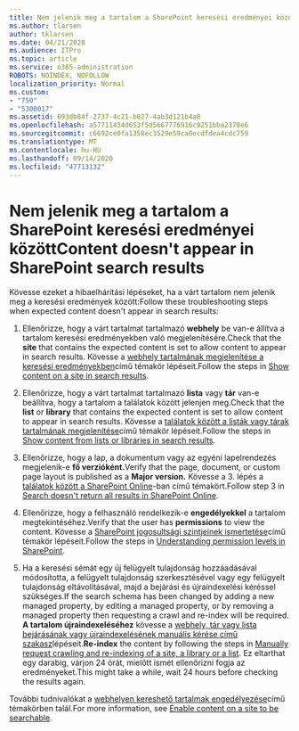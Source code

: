 ```yaml
---
title: Nem jelenik meg a tartalom a SharePoint keresési eredményei között
ms.author: tlarsen
author: tklarsen
ms.date: 04/21/2020
ms.audience: ITPro
ms.topic: article
ms.service: o365-administration
ROBOTS: NOINDEX, NOFOLLOW
localization_priority: Normal
ms.custom:
- "750"
- "5300017"
ms.assetid: 693db84f-2737-4c21-b027-4ab3d121b4a8
ms.openlocfilehash: a57711434d653f5d5667776916c9251bba2370e6
ms.sourcegitcommit: c6692ce0fa1358ec3529e59ca0ecdfdea4cdc759
ms.translationtype: MT
ms.contentlocale: hu-HU
ms.lasthandoff: 09/14/2020
ms.locfileid: "47713132"
---
```

# <a name="content-doesnt-appear-in-sharepoint-search-results"></a><span data-ttu-id="ef01f-102">Nem jelenik meg a tartalom a SharePoint keresési eredményei között</span><span class="sxs-lookup"><span data-stu-id="ef01f-102">Content doesn't appear in SharePoint search results</span></span>

<span data-ttu-id="ef01f-103">Kövesse ezeket a hibaelhárítási lépéseket, ha a várt tartalom nem jelenik meg a keresési eredmények között:</span><span class="sxs-lookup"><span data-stu-id="ef01f-103">Follow these troubleshooting steps when expected content doesn't appear in search results:</span></span>
  
1. <span data-ttu-id="ef01f-104">Ellenőrizze, hogy a várt tartalmat tartalmazó **webhely** be van-e állítva a tartalom keresési eredményekben való megjelenítésére.</span><span class="sxs-lookup"><span data-stu-id="ef01f-104">Check that the **site** that contains the expected content is set to allow content to appear in search results.</span></span> <span data-ttu-id="ef01f-105">Kövesse a [webhely tartalmának megjelenítése a keresési eredményekben](https://docs.microsoft.com/sharepoint/make-site-content-searchable#show-content-on-a-site-in-search-results)című témakör lépéseit.</span><span class="sxs-lookup"><span data-stu-id="ef01f-105">Follow the steps in [Show content on a site in search results](https://docs.microsoft.com/sharepoint/make-site-content-searchable#show-content-on-a-site-in-search-results).</span></span>

2. <span data-ttu-id="ef01f-106">Ellenőrizze, hogy a várt tartalmat tartalmazó **lista** vagy **tár** van-e beállítva, hogy a tartalom a találatok között jelenjen meg.</span><span class="sxs-lookup"><span data-stu-id="ef01f-106">Check that the **list** or **library** that contains the expected content is set to allow content to appear in search results.</span></span> <span data-ttu-id="ef01f-107">Kövesse a [találatok között a listák vagy tárak tartalmának megjelenítése](https://docs.microsoft.com/sharepoint/make-site-content-searchable#show-content-from-lists-or-libraries-in-search-results)című témakör lépéseit.</span><span class="sxs-lookup"><span data-stu-id="ef01f-107">Follow the steps in [Show content from lists or libraries in search results](https://docs.microsoft.com/sharepoint/make-site-content-searchable#show-content-from-lists-or-libraries-in-search-results).</span></span>

3. <span data-ttu-id="ef01f-108">Ellenőrizze, hogy a lap, a dokumentum vagy az egyéni lapelrendezés megjelenik-e **fő verzióként.**</span><span class="sxs-lookup"><span data-stu-id="ef01f-108">Verify that the page, document, or custom page layout is published as a **Major version.**</span></span> <span data-ttu-id="ef01f-109">Kövesse a 3. lépés a [találatok között a SharePoint Online](https://go.microsoft.com/fwlink/?linkid=874525)-ban című témakört.</span><span class="sxs-lookup"><span data-stu-id="ef01f-109">Follow step 3 in [Search doesn't return all results in SharePoint Online](https://go.microsoft.com/fwlink/?linkid=874525).</span></span>

4. <span data-ttu-id="ef01f-110">Ellenőrizze, hogy a felhasználó rendelkezik-e **engedélyekkel** a tartalom megtekintéséhez.</span><span class="sxs-lookup"><span data-stu-id="ef01f-110">Verify that the user has **permissions** to view the content.</span></span> <span data-ttu-id="ef01f-111">Kövesse a [SharePoint jogosultsági szintjeinek ismertetése](https://docs.microsoft.com/sharepoint/understanding-permission-levels)című témakör lépéseit.</span><span class="sxs-lookup"><span data-stu-id="ef01f-111">Follow the steps in [Understanding permission levels in SharePoint](https://docs.microsoft.com/sharepoint/understanding-permission-levels).</span></span>
    
5. <span data-ttu-id="ef01f-112">Ha a keresési sémát egy új felügyelt tulajdonság hozzáadásával módosította, a felügyelt tulajdonság szerkesztésével vagy egy felügyelt tulajdonság eltávolításával, majd a bejárási és újraindexelési kéréssel szükséges.</span><span class="sxs-lookup"><span data-stu-id="ef01f-112">If the search schema has been changed by adding a new managed property, by editing a managed property, or by removing a managed property then requesting a crawl and re-index will be required.</span></span> <span data-ttu-id="ef01f-113">**A tartalom újraindexeléséhez** kövesse a [webhely, tár vagy lista bejárásának vagy újraindexelésének manuális kérése című szakasz](https://docs.microsoft.com/sharepoint/crawl-site-content)lépéseit.</span><span class="sxs-lookup"><span data-stu-id="ef01f-113">**Re-index** the content by following the steps in [Manually request crawling and re-indexing of a site, a library or a list](https://docs.microsoft.com/sharepoint/crawl-site-content).</span></span> <span data-ttu-id="ef01f-114">Ez eltarthat egy darabig, várjon 24 órát, mielőtt ismét ellenőrizni fogja az eredményeket.</span><span class="sxs-lookup"><span data-stu-id="ef01f-114">This might take a while, wait 24 hours before checking the results again.</span></span>

<span data-ttu-id="ef01f-115">További tudnivalókat a [webhelyen kereshető tartalmak engedélyezése](https://docs.microsoft.com/sharepoint/make-site-content-searchable)című témakörben talál.</span><span class="sxs-lookup"><span data-stu-id="ef01f-115">For more information, see [Enable content on a site to be searchable](https://docs.microsoft.com/sharepoint/make-site-content-searchable).</span></span> 
  

